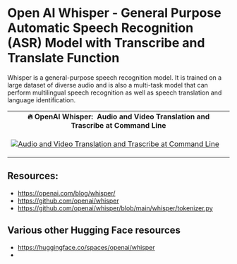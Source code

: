 # Open AI Whisper - General Purpose Automatic Speech Recognition (ASR) Model with Transcribe and Translate Function #

Whisper is a general-purpose speech recognition model. It is trained on a large dataset of diverse audio and is also a multi-task model that can perform multilingual speech recognition as well as speech translation and language identification. 

<table class="table table-striped table-bordered table-vcenter">
    <tr>
        <td align="center"><b>🔥&nbsp;OpenAI Whisper:&nbsp; Audio and Video Translation and Trascribe at Command Line</b></td>
    </tr>
    <tr>
        <td>
            <div>
                
[![Audio and Video Translation and Trascribe at Command Line](https://img.youtube.com/vi/y5E38ajaZyg/0.jpg)](https://www.youtube.com/watch?v=y5E38ajaZyg)

  </tr>
</table>

## Resources:
- https://openai.com/blog/whisper/
- https://github.com/openai/whisper
- https://github.com/openai/whisper/blob/main/whisper/tokenizer.py

## Various other Hugging Face resources
- https://huggingface.co/spaces/openai/whisper
- 